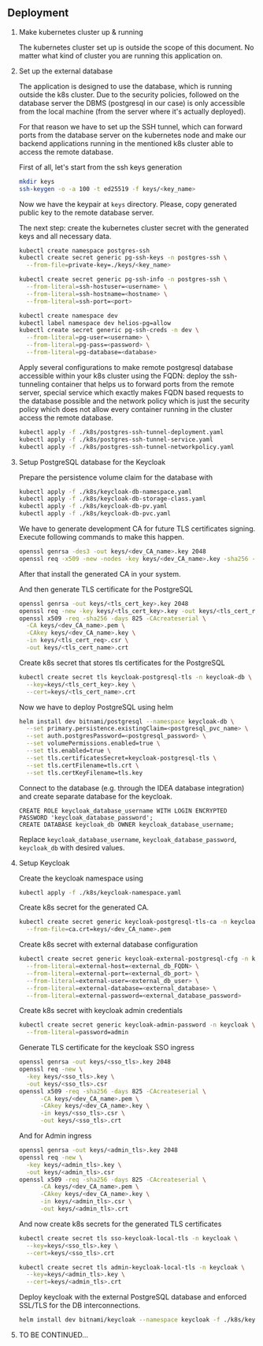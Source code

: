 
## Deployment

1. Make kubernetes cluster up & running

    The kubernetes cluster set up is outside the scope of this document. No matter what
    kind of cluster you are running this application on.

2. Set up the external database

    The application is designed to use the database, which is running outside 
    the k8s cluster. Due to the security policies, followed on the database server the
    DBMS (postgresql in our case) is only accessible from the local machine (from the server
    where it's actually deployed).
    
    For that reason we have to set up the SSH tunnel, which can forward ports from the
    database server on the kubernetes node and make our backend applications running in
    the mentioned k8s cluster able to access the remote database.
    
    First of all, let's start from the ssh keys generation
    ```bash
    mkdir keys
    ssh-keygen -o -a 100 -t ed25519 -f keys/<key_name>
    ``` 
    Now we have the keypair at `keys` directory. Please, copy generated public key to the remote database server.
    
    The next step: create the kubernetes cluster secret with the generated keys
    and all necessary data.
    ```bash
    kubectl create namespace postgres-ssh
    kubectl create secret generic pg-ssh-keys -n postgres-ssh \
      --from-file=private-key=./keys/<key_name>

    kubectl create secret generic pg-ssh-info -n postgres-ssh \
      --from-literal=ssh-hostuser=<username> \
      --from-literal=ssh-hostname=<hostname> \
      --from-literal=ssh-port=<port>
    
    kubectl create namespace dev
    kubectl label namespace dev helios-pg=allow
    kubectl create secret generic pg-ssh-creds -n dev \
      --from-literal=pg-user=<username> \
      --from-literal=pg-pass=<password> \
      --from-literal=pg-database=<database>
    ```

    Apply several configurations to make remote postgresql database accessible
    within your k8s cluster using the FQDN: deploy the ssh-tunneling container 
    that helps us to forward ports from the remote server, special service which 
    exactly makes FQDN based requests to the database possible and the network 
    policy which is just the security policy which does not allow every container
    running in the cluster access the remote database.

    ```bash
    kubectl apply -f ./k8s/postgres-ssh-tunnel-deployment.yaml
    kubectl apply -f ./k8s/postgres-ssh-tunnel-service.yaml
    kubectl apply -f ./k8s/postgres-ssh-tunnel-networkpolicy.yaml
    ```

3. Setup PostgreSQL database for the Keycloak

    Prepare the persistence volume claim for the database with
    ```bash
    kubectl apply -f ./k8s/keycloak-db-namespace.yaml
    kubectl apply -f ./k8s/keycloak-db-storage-class.yaml
    kubectl apply -f ./k8s/keycloak-db-pv.yaml
    kubectl apply -f ./k8s/keycloak-db-pvc.yaml
    ```

    We have to generate development CA for future TLS certificates signing. Execute 
    following commands to make this happen.
    ```bash
    openssl genrsa -des3 -out keys/<dev_CA_name>.key 2048
    openssl req -x509 -new -nodes -key keys/<dev_CA_name>.key -sha256 -days 1825 -out keys/<dev_CA_name>.pem
    ```
    After that install the generated CA in your system.
    
    And then generate TLS certificate for the PostgreSQL
    ```bash
    openssl genrsa -out keys/<tls_cert_key>.key 2048
    openssl req -new -key keys/<tls_cert_key>.key -out keys/<tls_cert_req>.csr
    openssl x509 -req -sha256 -days 825 -CAcreateserial \
      -CA keys/<dev_CA_name>.pem \
      -CAkey keys/<dev_CA_name>.key \
      -in keys/<tls_cert_req>.csr \
      -out keys/<tls_cert_name>.crt
    ```
    
    Create k8s secret that stores tls certificates for the PostgreSQL
    ```bash
    kubectl create secret tls keycloak-postgresql-tls -n keycloak-db \
      --key=keys/<tls_cert_key>.key \
      --cert=keys/<tls_cert_name>.crt
    ```
    
    Now we have to deploy PostgreSQL using helm
    ```bash
    helm install dev bitnami/postgresql --namespace keycloak-db \
      --set primary.persistence.existingClaim=<postgresql_pvc_name> \
      --set auth.postgresPassword=<postgresql_password> \
      --set volumePermissions.enabled=true \
      --set tls.enabled=true \
      --set tls.certificatesSecret=keycloak-postgresql-tls \
      --set tls.certFilename=tls.crt \
      --set tls.certKeyFilename=tls.key
    ```
   
    Connect to the database (e.g. through the IDEA database integration) and create
    separate database for the keycloak.
    
    ```postgresql
    CREATE ROLE keycloak_database_username WITH LOGIN ENCRYPTED PASSWORD 'keycloak_database_password';
    CREATE DATABASE keycloak_db OWNER keycloak_database_username;
    ```
    
    Replace `keycloak_database_username`, `keycloak_database_password`, `keycloak_db` with
    desired values.

4. Setup Keycloak

    Create the keycloak namespace using
    ```bash
    kubectl apply -f ./k8s/keycloak-namespace.yaml
    ```
    
    Create k8s secret for the generated CA.
    ```bash
    kubectl create secret generic keycloak-postgresql-tls-ca -n keycloak \
      --from-file=ca.crt=keys/<dev_CA_name>.pem
    ```
    
    Create k8s secret with external database configuration
    ```bash
    kubectl create secret generic keycloak-external-postgresql-cfg -n keycloak \
      --from-literal=external-host=<external_db_FQDN> \
      --from-literal=external-port=<external_db_port> \
      --from-literal=external-user=<external_db_user> \
      --from-literal=external-database=<external_database> \
      --from-literal=external-password=<external_database_password>
    ```
    
    Create k8s secret with keycloak admin credentials
    ```bash
    kubectl create secret generic keycloak-admin-password -n keycloak \
      --from-literal=password=admin
    ```
    
    Generate TLS certificate for the keycloak SSO ingress
    ```bash
    openssl genrsa -out keys/<sso_tls>.key 2048
    openssl req -new \
      -key keys/<sso_tls>.key \
      -out keys/<sso_tls>.csr
    openssl x509 -req -sha256 -days 825 -CAcreateserial \
          -CA keys/<dev_CA_name>.pem \
          -CAkey keys/<dev_CA_name>.key \
          -in keys/<sso_tls>.csr \
          -out keys/<sso_tls>.crt
    ```
    
    And for Admin ingress
    ```bash
    openssl genrsa -out keys/<admin_tls>.key 2048
    openssl req -new \
      -key keys/<admin_tls>.key \
      -out keys/<admin_tls>.csr
    openssl x509 -req -sha256 -days 825 -CAcreateserial \
          -CA keys/<dev_CA_name>.pem \
          -CAkey keys/<dev_CA_name>.key \
          -in keys/<admin_tls>.csr \
          -out keys/<admin_tls>.crt
    ```
    
    And now create k8s secrets for the generated TLS certificates
    ```bash
    kubectl create secret tls sso-keycloak-local-tls -n keycloak \
      --key=keys/<sso_tls>.key \
      --cert=keys/<sso_tls>.crt
    ```
    ```bash
    kubectl create secret tls admin-keycloak-local-tls -n keycloak \
      --key=keys/<admin_tls>.key \
      --cert=keys/<admin_tls>.crt
    ```
    
    Deploy keycloak with the external PostgreSQL database and enforced
    SSL/TLS for the DB interconnections.
    ```bash
    helm install dev bitnami/keycloak --namespace keycloak -f ./k8s/keycloak-values-helm.yaml
    ```

5. TO BE CONTINUED...
